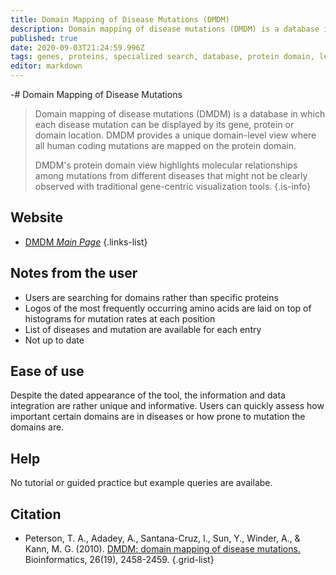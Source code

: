 ```yaml
---
title: Domain Mapping of Disease Mutations (DMDM)
description: Domain mapping of disease mutations (DMDM) is a database in which each disease mutation can be displayed by its gene, protein or domain location.
published: true
date: 2020-09-03T21:24:59.996Z
tags: genes, proteins, specialized search, database, protein domain, logo, mutant
editor: markdown
---
```



-# Domain Mapping of Disease Mutations

> Domain mapping of disease mutations (DMDM) is a database in which each disease mutation can be displayed by its gene, protein or domain location. DMDM provides a unique domain-level view where all human coding mutations are mapped on the protein domain.
>
> DMDM's protein domain view highlights molecular relationships among mutations from different diseases that might not be clearly observed with traditional gene-centric visualization tools.
{.is-info}

 

## Website 

- [DMDM *Main Page*](http://bioinf.umbc.edu/dmdm/)
 {.links-list}

## Notes from the user
 - Users are searching for domains rather than specific proteins
 - Logos of the most frequently occurring amino acids are laid on top of histograms for mutation rates at each position
 - List of diseases and mutation are available for each entry
 - Not up to date

 
## Ease of use

Despite the dated appearance of the tool, the information and data integration are rather unique and informative. Users can quickly assess how important certain domains are in diseases or how prone to mutation the domains are.


## Help

No tutorial or guided practice but example queries are availabe.


## Citation 

- Peterson, T. A., Adadey, A., Santana-Cruz, I., Sun, Y., Winder, A., & Kann, M. G. (2010). [DMDM: domain mapping of disease mutations.](https://academic.oup.com/bioinformatics/article/26/19/2458/229387) Bioinformatics, 26(19), 2458-2459.
{.grid-list}